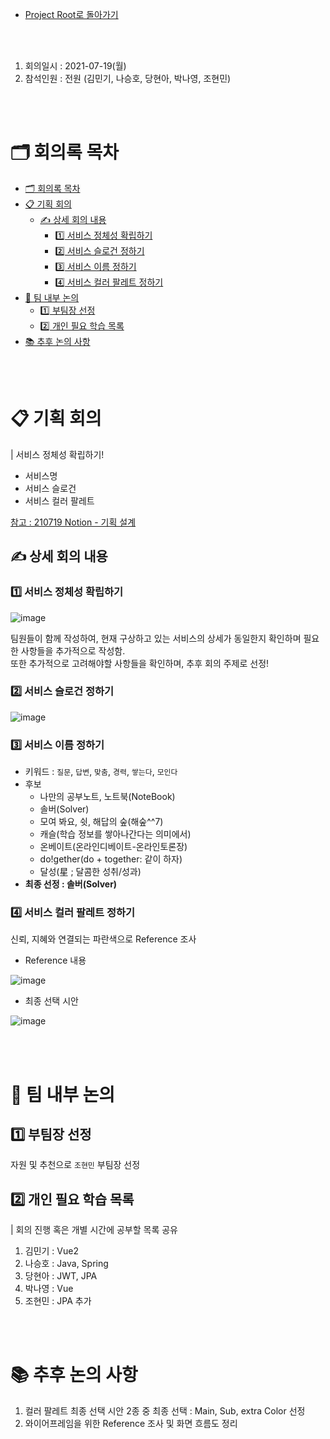- [Project Root로 돌아가기](../../README.md)

<br><br>

1. 회의일시 : 2021-07-19(월)
2. 참석인원 : 전원 (김민기, 나승호, 당현아, 박나영, 조현민)

<br><br>

# 🗂 회의록 목차
- [🗂 회의록 목차](#-회의록-목차)
- [📋 기획 회의](#-기획-회의)
  - [✍ 상세 회의 내용](#-상세-회의-내용)
    - [1️⃣ 서비스 정체성 확립하기](#1️⃣-서비스-정체성-확립하기)
    - [2️⃣ 서비스 슬로건 정하기](#2️⃣-서비스-슬로건-정하기)
    - [3️⃣ 서비스 이름 정하기](#3️⃣-서비스-이름-정하기)
    - [4️⃣ 서비스 컬러 팔레트 정하기](#4️⃣-서비스-컬러-팔레트-정하기)
- [💪 팀 내부 논의](#-팀-내부-논의)
  - [1️⃣ 부팀장 선정](#1️⃣-부팀장-선정)
  - [2️⃣ 개인 필요 학습 목록](#2️⃣-개인-필요-학습-목록)
- [📚 추후 논의 사항](#-추후-논의-사항)

<br><br>

# 📋 기획 회의

| 서비스 정체성 확립하기!

- 서비스명
- 서비스 슬로건 
- 서비스 컬러 팔레트 

[참고 : 210719 Notion - 기획 설계](https://www.notion.so/danghyeona/6ea618907eb643f0b107b42735c886b7)

## ✍ 상세 회의 내용

### 1️⃣ 서비스 정체성 확립하기

![image](https://user-images.githubusercontent.com/45550607/126177987-cd94586c-6471-42ae-a49c-1816786b5cf4.png)

팀원들이 함께 작성하여, 현재 구상하고 있는 서비스의 상세가 동일한지 확인하며 필요한 사항들을 추가적으로 작성함.<br>
또한 추가적으로 고려해야할 사항들을 확인하며, 추후 회의 주제로 선정!

### 2️⃣ 서비스 슬로건 정하기

![image](https://user-images.githubusercontent.com/45550607/126178123-f8334d52-1129-43b1-926c-28903113b8b5.png)

### 3️⃣ 서비스 이름 정하기

- 키워드 : `질문`, `답변`, `맞춤`, `경력`, `쌓는다`, `모인다`
- 후보
  - 나만의 공부노트, 노트북(NoteBook) 
  - 솔버(Solver)
  - 모여 봐요, 쉿, 해답의 숲(해숲^^7)
  - 캐슬(학습 정보를 쌓아나간다는 의미에서)
  - 온베이트(온라인디베이트-온라인토론장)
  - do!gether(do + together: 같이 하자)
  - 달성(星 ; 달콤한 성취/성과)
- **최종 선정 : 솔버(Solver)**

### 4️⃣ 서비스 컬러 팔레트 정하기

신뢰, 지혜와 연결되는 파란색으로 Reference 조사

- Reference 내용

![image](https://user-images.githubusercontent.com/45550607/126179146-22e13fe4-d0ac-4248-8b8e-290687246312.png)


- 최종 선택 시안

![image](https://user-images.githubusercontent.com/45550607/126179398-efe06c13-d94b-4795-9ac1-4212346cf54d.png)


<br><br>

# 💪 팀 내부 논의

## 1️⃣ 부팀장 선정

자원 및 추천으로 `조현민` 부팀장 선정

## 2️⃣ 개인 필요 학습 목록

| 회의 진행 혹은 개별 시간에 공부할 목록 공유

1. 김민기 : Vue2
2. 나승호 : Java, Spring
3. 당현아 : JWT, JPA
4. 박나영 : Vue
5. 조현민 : JPA 추가

<br><br>

# 📚 추후 논의 사항

1. 컬러 팔레트 최종 선택 시안 2종 중 최종 선택 : Main, Sub, extra Color 선정
2. 와이어프레임을 위한 Reference 조사 및 화면 흐름도 정리